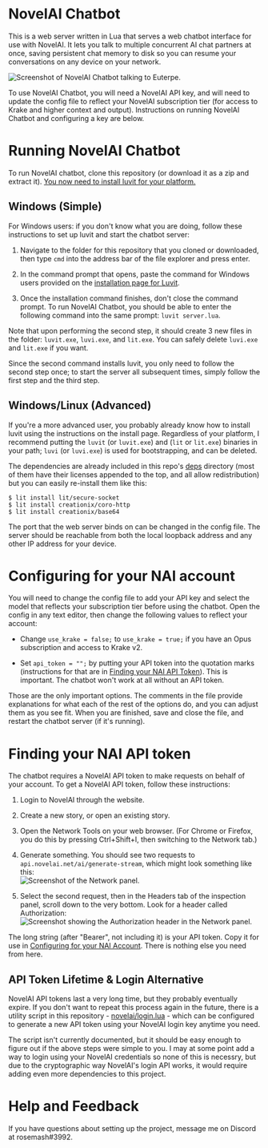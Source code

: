 # NovelAI Chatbot

This is a web server written in Lua that serves a web chatbot interface for use with NovelAI. It lets you talk to multiple concurrent AI chat partners at once, saving persistent chat memory to disk so you can resume your conversations on any device on your network.

![Screenshot of NovelAI Chatbot talking to Euterpe.](https://i.imgur.com/DXATW9B.png)

To use NovelAI Chatbot, you will need a NovelAI API key, and will need to update the config file to reflect your NovelAI subscription tier (for access to Krake and higher context and output). Instructions on running NovelAI Chatbot and configuring a key are below.

# Running NovelAI Chatbot

To run NovelAI chatbot, clone this repository (or download it as a zip and extract it). [You now need to install luvit for your platform.](https://luvit.io/install.html)

## Windows (Simple)

For Windows users: if you don't know what you are doing, follow these instructions to set up luvit and start the chatbot server:

1.  Navigate to the folder for this repository that you cloned or downloaded, then type `cmd` into the address bar of the file explorer and press enter.

2. In the command prompt that opens, paste the command for Windows users provided on the [installation page for Luvit](https://luvit.io/install.html).

3. Once the installation command finishes, don't close the command prompt. To run NovelAI Chatbot, you should be able to enter the following command into the same prompt: `luvit server.lua`.

Note that upon performing the second step, it should create 3 new files in the folder: `luvit.exe`, `luvi.exe`, and `lit.exe`. You can safely delete `luvi.exe` and `lit.exe` if you want.

Since the second command installs luvit, you only need to follow the second step once; to start the server all subsequent times, simply follow the first step and the third step.

## Windows/Linux (Advanced)

If you're a more advanced user, you probably already know how to install luvit using the instructions on the install page. Regardless of your platform, I recommend putting the `luvit` (or `luvit.exe`) and (`lit` or `lit.exe`) binaries in your path; `luvi` (or `luvi.exe`) is used for bootstrapping, and can be deleted.

The dependencies are already included in this repo's [deps](deps) directory (most of them have their licenses appended to the top, and all allow redistribution) but you can easily re-install them like this:

```
$ lit install lit/secure-socket
$ lit install creationix/coro-http
$ lit install creationix/base64
```

The port that the web server binds on can be changed in the config file. The server should be reachable from both the local loopback address and any other IP address for your device.

# Configuring for your NAI account

You will need to change the config file to add your API key and select the model that reflects your subscription tier before using the chatbot. Open the config in any text editor, then change the following values to reflect your account:

* Change `use_krake = false;` to `use_krake = true;` if you have an Opus subscription and access to Krake v2.

* Set `api_token = "";` by putting your API token into the quotation marks (instructions for that are in [Finding your NAI API Token](#finding-your-nai-api-token)). This is important. The chatbot won't work at all without an API token.

Those are the only important options. The comments in the file provide explanations for what each of the rest of the options do, and you can adjust them as you see fit. When you are finished, save and close the file, and restart the chatbot server (if it's running).

# Finding your NAI API token

The chatbot requires a NovelAI API token to make requests on behalf of your account. To get a NovelAI API token, follow these instructions:

1. Login to NovelAI through the website.

2. Create a new story, or open an existing story.

3. Open the Network Tools on your web browser. (For Chrome or Firefox, you do this by pressing Ctrl+Shift+I, then switching to the Network tab.)

4. Generate something. You should see two requests to `api.novelai.net/ai/generate-stream`, which might look something like this:  
![Screenshot of the Network panel.](https://i.imgur.com/N2RMLuR.png)

5. Select the second request, then in the Headers tab of the inspection panel, scroll down to the very bottom. Look for a header called Authorization:  
![Screenshot showing the Authorization header in the Network panel.](https://i.imgur.com/UOJKQK4.png)

The long string (after "Bearer", not including it) is your API token. Copy it for use in [Configuring for your NAI Account](#configuring-for-your-nai-account). There is nothing else you need from here.

## API Token Lifetime & Login Alternative

NovelAI API tokens last a very long time, but they probably eventually expire. If you don't want to repeat this process again in the future, there is a utility script in this repository - [novelai/login.lua](novelai/login.lua) - which can be configured to generate a new API token using your NovelAI login key anytime you need.

The script isn't currently documented, but it should be easy enough to figure out if the above steps were simple to you. I may at some point add a way to login using your NovelAI credentials so none of this is necessry, but due to the cryptographic way NovelAI's login API works, it would require adding even more dependencies to this project.

# Help and Feedback

If you have questions about setting up the project, message me on Discord at rosemash#3992.
